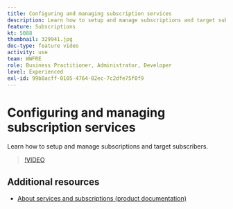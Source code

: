 ```yaml
---
title: Configuring and managing subscription services
description: Learn how to setup and manage subscriptions and target subscribers.
feature: Subscriptions     
kt: 5088
thumbnail: 329941.jpg
doc-type: feature video
activity: use
team: WWFRE
role: Business Practitioner, Administrator, Developer
level: Experienced
exl-id: 99b8acff-0105-4764-82ec-7c2dfe75f0f9
---
```

# Configuring and managing subscription services

Learn how to setup and manage subscriptions and target subscribers.

>[!VIDEO](https://video.tv.adobe.com/v/329941?quality=12)

## Additional resources

* [About services and subscriptions (product documentation)](https://experienceleague.adobe.com/docs/campaign-classic/using/sending-messages/subscriptions-and-referrals/about-services-and-subscriptions.html)
